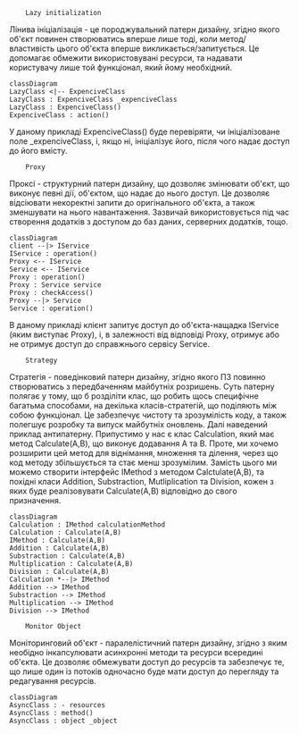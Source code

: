         Lazy initialization
Лінива ініціалізація - це породжувальний патерн дизайну, згідно якого об'єкт повинен створюватись вперше лише тоді, коли метод/властивість цього об'єкта вперше викликається/запитується. Це допомагає обмежити використовувані ресурси, та надавати користувачу лише той функціонал, який йому необхідний.
```mermaid
classDiagram
LazyClass <|-- ExpenciveClass
LazyClass : ExpenciveClass _expenciveClass
LazyClass : ExpenciveClass()
ExpenciveClass : action()
```
У даному прикладі ExpenciveClass() буде перевіряти, чи ініціалізоване поле _expenciveClass, і, якщо ні, ініціалізує його, після чого надає доступ до його вмісту.

        Proxy
Проксі - структурний патерн дизайну, що дозволяє змінювати об'єкт, що виконує певні дії, об'єктом, що надає до нього доступ. Це дозволяє відсіювати некоректні запити до оригінального об'єкта, а також зменшувати на нього навантаження. Зазвичай використовується під час створення додатків з доступом до баз даних, серверних додатків, тощо. 
```mermaid
classDiagram
client --|> IService
IService : operation()
Proxy <-- IService
Service <-- IService
Proxy : operation()
Proxy : Service service
Proxy : checkAccess()
Proxy --|> Service
Service : operation()
```
В даному прикладі клієнт запитує доступ до об'єкта-нащадка IService (яким виступає Proxy), і, в залежності від відповіді Proxy, отримує або не отримує доступ до справжнього сервісу Service.

        Strategy
Стратегія - поведінковий патерн дизайну, згідно якого ПЗ повинно створюватись з передбаченням майбутніх розришень. Суть патерну полягає у тому, що б розділіти клас, що робить щось специфічне багатьма способами, на декілька класів-стратегій, що поділяють між собою функціонал. Це забезпечує чистоту та зрозумілість коду, а також полегшує розробку та випуск майбутніх оновлень.
Далі наведений приклад антипатерну. Припустимо у нас є клас Calculation, який має метод Calculate(A,B), що виконує додавання A та B. Проте, ми хочемо розширити цей метод для віднімання, множення та ділення, через що код методу збільшується та стає менш зрозумілим. 
Замість цього ми можемо створити інтерфейс IMethod з методом Calctulate(A,B), та похідні класи Addition, Substraction, Mutliplication та Division, кожен з яких буде реалізовувати Calculate(A,B) відповідно до свого призначення.
```mermaid
classDiagram
Calculation : IMethod calculationMethod
Calculation : Calculate(A,B)
IMethod : Calculate(A,B)
Addition : Calculate(A,B)
Substraction : Calculate(A,B)
Multiplication : Calculate(A,B)
Division : Calculate(A,B)
Calculation *--|> IMethod
Addition --> IMethod
Substraction --> IMethod
Multiplication --> IMethod
Division --> IMethod
```

        Monitor Object
Моніторинговий об'єкт - паралелістичний патерн дизайну, згідно з яким необідно інкапсулювати асинхронні методи та ресурси всередині об'єкта. Це дозволяє обмежувати доступ до ресурсів та забезпечує те, що лише один із потоків одночасно буде мати доступ до перегляду та редагування ресурсів.
```mermaid
classDiagram
AsyncClass : - resources
AsyncClass : method()
AsyncClass : object _object
```
